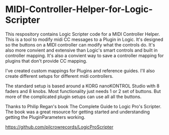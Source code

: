 # MIDI-Controller-Helper-for-Logic-Scripter

This respository contains Logic Scripter code for a MIDI Controller Helper. 
This is a tool to modify midi CC messages to a Plugin in Logic. 
It's designed so the buttons on a MIDI controller can modify what the controls do. 
It's also more convient and extensive than Logic's smart controls and built in controller mapping.
It's also a convient way to save a controller mapping for plugins that don't provide CC mapping.

I've created custom mappings for Plugins and reference guides. 
I'll also create different setups for different midi controllers.

The standard setup is based around a KORG nanoKONTROL Studio with 8 faders and 8 knobs. 
Most functionality just needs 1 or 2 set of buttons. But more of the complicated plugin setups can use all all the buttons.

Thanks to Philip Regan's book The Complete Guide to Logic Pro's Scripter. The book was a great resource for getting started
and understanding getting the PluginParameters working.

https://github.com/pilcrowrecords/LogicProScripter
